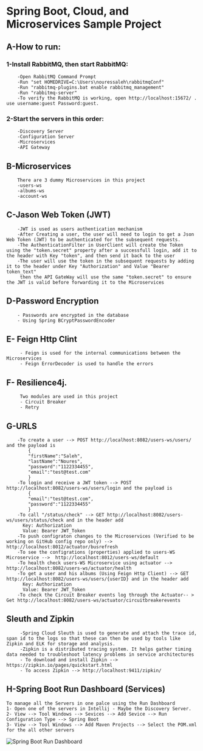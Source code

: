 # Spring Boot, Cloud, and Microservices Sample Project
## A-How to run:
 ###    1-Install RabbitMQ, then start RabbitMQ:
        -Open RabbitMQ Command Prompt
        -Run "set HOMEDRIVE=C:\Users\nouressaleh\rabbitmqConf"
        -Run "rabbitmq-plugins.bat enable rabbitmq_management"
        -Run "rabbitmq-server"
        -To verify the RabbitMQ is working, open http://localhost:15672/ . use username:guest Password:guest.
 ###    2-Start the servers in this order:
        -Discovery Server
        -Configuration Server
        -Microservices
        -API Gateway
## B-Microservices
        There are 3 dummy Microservices in this project
        -users-ws
        -albums-ws
        -account-ws

## C-Jason Web Token (JWT)
        -JWT is used as users authentication mechanism
        -After Creating a user, the user will need to login to get a Json Web Token (JWT) to be authenticated for the subsequent requests.
        -The AuthenticationFilter in UserClient will create the Token using the "token.secret" property after a successfull login, add it to the header with Key "token", and then send it back to the user
        -The user will use the token in the subsequent requests by adding it to the header under Key "Authorization" and Value "Bearer  token_text"
         then the API GateWay will use the same "token.secret" to ensure the JWT is valid before forwarding it to the Microservices
 ## D-Password Encryption
        - Passwords are encrypted in the database
        - Using Spring BCryptPasswordEncoder
 ## E- Feign Http Clint 
         - Feign is used for the internal communications between the Microservices
         - Feign ErrorDecoder is used to handle the errors 
 ## F- Resilience4j. 
         Two modules are used in this project
         - Circuit Breaker 
         - Retry
         
 ## G-URLS
        -To create a user --> POST http://localhost:8082/users-ws/users/ and the payload is
            {
            "firstName":"Saleh",
            "lastName":"Noures",
            "password":"1122334455",
            "email":"test@test.com"
            }
        -To login and receive a JWT token --> POST http://localhost:8082/users-ws/users/login and the payload is
            {
            "email":"test@test.com",
            "password":"1122334455"
            }
        -To call "/status/check" --> GET http://localhost:8082/users-ws/users/status/check and in the header add
          Key: Authorization
          Value: Bearer JWT_Token
        -To push configraton changes to the Microservices (Verified to be working on GitHub config repo only) --> http://localhost:8012/actuator/busrefresh
        -To see the configrations (properties) applied to users-WS Microservice -->  http://localhost:8012/users-ws/default
        -To health check users-WS Microservice using actuator --> http://localhost:8082/users-ws/actuator/health  
        -To get a user and his albums (Using Feign Http Client) --> GET http://localhost:8082/users-ws/users/{userID} and in the header add
          Key: Authorization
          Value: Bearer JWT_Token
        -To check the Circuit Breaker events log through the Actuator-- > Get http://localhost:8082/users-ws/actuator/circuitbreakerevents
 ## Sleuth and Zipkin
         -Spring Cloud Sleuth is used to generate and attach the trace id, span id to the logs so that these can then be used by tools like Zipkin and ELK for storage and analysis.        
         -Zipkin is a distributed tracing system. It helps gather timing data needed to troubleshoot latency problems in service architectures
         - To download and install Zipkin --> https://zipkin.io/pages/quickstart.html 
         - To access Zipkin --> http://localhost:9411/zipkin/
 
 ## H-Spring Boot Run Dashboard (Services)
    To manage all the Servers in one palce using the Run Dashboard
    1- Open one of the servers in Intellij - Maybe the Discovery Server.
    2- View --> Tool Windows --> Sevices --> Add Sevice --> Run Configuration Type --> Spring Boot
    3- View --> Tool Windows --> Add Maven Projects --> Select the POM.xml for the all other servers

![Spring Boot Run  Dashboard](https://user-images.githubusercontent.com/25222121/151729513-f9a898fd-0ac6-40d6-9510-182f8d3fa120.jpg)        


         
